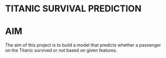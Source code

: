 # TITANIC SURVIVAL PREDICTION

# AIM
The aim of this project is to build a model that predicts whether a passenger on the Titanic survived or not based on given features.
